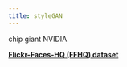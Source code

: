 ```yaml
---
title: styleGAN
---
```


chip giant NVIDIA

 [**Flickr-Faces-HQ (FFHQ) dataset**](https://github.com/NVlabs/ffhq-dataset)

 